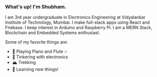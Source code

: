 ### What's up! I'm Shubham.

I am 3rd year undergraduate in Electronics Engineering at Vidyalankar Institute of Technology, Mumbai. I make full-stack apps using React and Firebase. I keep interest in Arduino and Raspberry Pi. I am a MERN Stack, Blockchain and Embedded Systems enthusiast.

Some of my favorite things are:

- 🎹 Playing Piano and Flute 🎶
- 🔌 Tinkering with electronics
- 🏔 Trekking
- 🧐 Learning new things!
